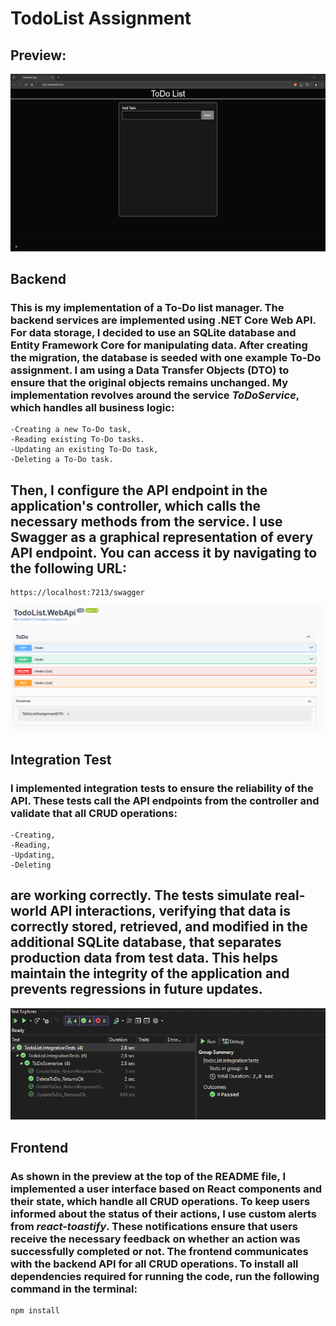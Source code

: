 # TodoList Assignment  
## Preview:
![til](/readme_photos/app.gif)

## Backend
### This is my implementation of a To-Do list manager. The backend services are implemented using .NET Core Web API. For data storage, I decided to use an SQLite database and Entity Framework Core for manipulating data. After creating the migration, the database is seeded with one example To-Do assignment. I am using a Data Transfer Objects (DTO) to ensure that the original objects remains unchanged. My implementation revolves around the service *ToDoService*, which handles all business logic:
    -Creating a new To-Do task,
    -Reading existing To-Do tasks.
    -Updating an existing To-Do task,
    -Deleting a To-Do task.
## Then, I configure the API endpoint in the application's controller, which calls the necessary methods from the service. I use Swagger as a graphical representation of every API endpoint. You can access it by navigating to the following URL:
    https://localhost:7213/swagger
![swagger](/readme_photos/swagger.PNG)

## Integration Test
### I implemented integration tests to ensure the reliability of the API. These tests call the API endpoints from the controller and validate that all CRUD operations:
    -Creating, 
    -Reading, 
    -Updating,
    -Deleting 
## are working correctly. The tests simulate real-world API interactions, verifying that data is correctly stored, retrieved, and modified in the additional SQLite database, that separates production data from test data. This helps maintain the integrity of the application and prevents regressions in future updates.
![testExplorer](/readme_photos/testExplorer.PNG)

## Frontend
### As shown in the preview at the top of the README file, I implemented a user interface based on React components and their state, which handle all CRUD operations. To keep users informed about the status of their actions, I use custom alerts from *react-toastify*. These notifications ensure that users receive the necessary feedback on whether an action was successfully completed or not. The frontend communicates with the backend API for all CRUD operations. To install all dependencies required for running the code, run the following command in the terminal:
    npm install
